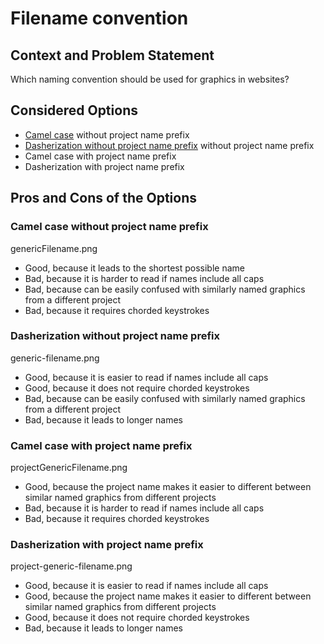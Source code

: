 # Filename convention

## Context and Problem Statement

Which naming convention should be used for graphics in websites?

## Considered Options

* [Camel case](https://en.wikipedia.org/wiki/Camel_case) without project name prefix
* [Dasherization  without project name prefix](https://softwareengineering.stackexchange.com/questions/104468/if-this-is-camelcase-what-is-this/104476#104476) without project name prefix
* Camel case with project name prefix
* Dasherization with project name prefix


## Pros and Cons of the Options

### Camel case without project name prefix

genericFilename.png

* Good, because it leads to the shortest possible name
* Bad, because it is harder to read if names include all caps
* Bad, because can be easily confused with similarly named graphics from a different project
* Bad, because it requires chorded keystrokes

### Dasherization without project name prefix

generic-filename.png

* Good, because it is easier to read if names include all caps
* Good, because it does not require chorded keystrokes
* Bad, because can be easily confused with similarly named graphics from a different project
* Bad, because it leads to longer names

### Camel case with project name prefix

projectGenericFilename.png

* Good, because the project name makes it easier to different between similar named graphics from different projects
* Bad, because it is harder to read if names include all caps
* Bad, because it requires chorded keystrokes

### Dasherization with project name prefix

project-generic-filename.png

* Good, because it is easier to read if names include all caps
* Good, because the project name makes it easier to different between similar named graphics from different projects
* Good, because it does not require chorded keystrokes
* Bad, because it leads to longer names
